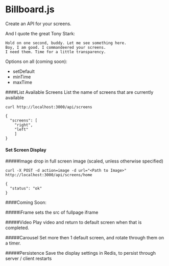 
Billboard.js
====

Create an API for your screens.  

And I quote the great Tony Stark:

    Hold on one second, buddy. Let me see something here.
    Boy, I am good. I commandeered your screens.
    I need them. Time for a little transparency.


Options on all (coming soon):
 * setDefault
 * minTime
 * maxTime


####List Available Screens
List the name of screens that are currently available

    curl http://localhost:3000/api/screens

    {   
      "screens": [
        "right",
        "left"
        ]
    }

#### Set Screen Display

#####Image
drop in full screen image (scaled, unless otherwise specified)

    curl -X POST -d action=image -d url="<Path to Image>" http://localhost:3000/api/screens/home

    {
      "status": "ok"
    }



####Coming Soon:

#####iFrame
sets the src of fullpage iframe

#####Video
Play video and return to default screen when that is completed.

#####Carousel
Set more then 1 default screen, and rotate through them on a timer.

#####Persistence
Save the display settings in Redis, to persist through server / client restarts


